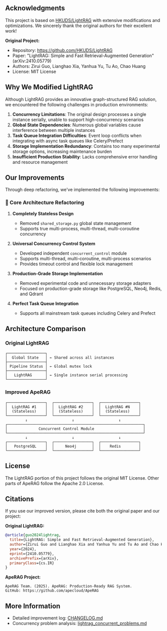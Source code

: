 ## Acknowledgments

This project is based on [HKUDS/LightRAG](https://github.com/HKUDS/LightRAG) with extensive modifications and optimizations. We sincerely thank the original authors for their excellent work!

**Original Project:**
- Repository: https://github.com/HKUDS/LightRAG
- Paper: "LightRAG: Simple and Fast Retrieval-Augmented Generation" (arXiv:2410.05779)
- Authors: Zirui Guo, Lianghao Xia, Yanhua Yu, Tu Ao, Chao Huang
- License: MIT License

## Why We Modified LightRAG

Although LightRAG provides an innovative graph-structured RAG solution, we encountered the following challenges in production environments:

1. **Concurrency Limitations**: The original design processes a single instance serially, unable to support high-concurrency scenarios
2. **Global State Dependencies**: Numerous global variables cause interference between multiple instances
3. **Task Queue Integration Difficulties**: Event loop conflicts when integrating with async task queues like Celery/Prefect
4. **Storage Implementation Redundancy**: Contains too many experimental storage options, increasing maintenance burden
5. **Insufficient Production Stability**: Lacks comprehensive error handling and resource management

## Our Improvements

Through deep refactoring, we've implemented the following improvements:

### 🚀 Core Architecture Refactoring

1. **Completely Stateless Design**
   - Removed `shared_storage.py` global state management
   - Supports true multi-process, multi-thread, multi-coroutine concurrency

2. **Universal Concurrency Control System**
   - Developed independent `concurrent_control` module
   - Supports multi-thread, multi-coroutine, multi-process scenarios
   - Provides timeout control and flexible lock management

3. **Production-Grade Storage Implementation**
   - Removed experimental code and unnecessary storage adapters
   - Focused on production-grade storage like PostgreSQL, Neo4j, Redis, and Qdrant

4. **Perfect Task Queue Integration**
   - Supports all mainstream task queues including Celery and Prefect

## Architecture Comparison

### Original LightRAG
```
┌─────────────────┐
│  Global State   │ ← Shared across all instances
├─────────────────┤
│ Pipeline Status │ ← Global mutex lock
├─────────────────┤
│   LightRAG      │ ← Single instance serial processing
└─────────────────┘
```

### Improved ApeRAG
```
┌─────────────────┐  ┌─────────────────┐  ┌─────────────────┐
│  LightRAG #1    │  │  LightRAG #2    │  │  LightRAG #N    │
│  (Stateless)    │  │  (Stateless)    │  │  (Stateless)    │
└─────────────────┘  └─────────────────┘  └─────────────────┘
         ↓                    ↓                    ↓
┌─────────────────────────────────────────────────────────────┐
│              Concurrent Control Module                      │
└─────────────────────────────────────────────────────────────┘
         ↓                    ↓                    ↓
┌─────────────────┐  ┌─────────────────┐  ┌─────────────────┐
│   PostgreSQL    │  │     Neo4j       │  │    Redis        │
└─────────────────┘  └─────────────────┘  └─────────────────┘
```

## License

The LightRAG portion of this project follows the original MIT License. Other parts of ApeRAG follow the Apache 2.0 License.

## Citations

If you use our improved version, please cite both the original paper and our project:

**Original LightRAG:**
```bibtex
@article{guo2024lightrag,
  title={LightRAG: Simple and Fast Retrieval-Augmented Generation},
  author={Zirui Guo and Lianghao Xia and Yanhua Yu and Tu Ao and Chao Huang},
  year={2024},
  eprint={2410.05779},
  archivePrefix={arXiv},
  primaryClass={cs.IR}
}
```

**ApeRAG Project:**
```
ApeRAG Team. (2025). ApeRAG: Production-Ready RAG System. 
GitHub: https://github.com/apecloud/ApeRAG
```

## More Information

- Detailed improvement log: [CHANGELOG.md](CHANGELOG.md)
- Concurrency problem analysis: [lightrag_concurrent_problems.md](../lightrag_concurrent_problems.md)
